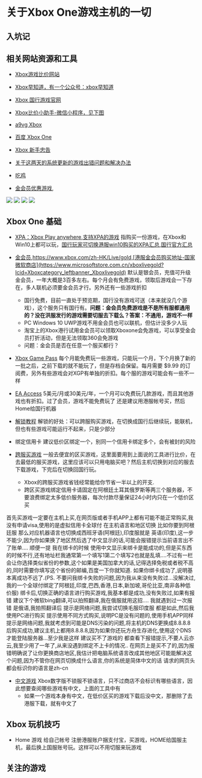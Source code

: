 # 关于Xbox One游戏主机的一切

## 入坑记

## 相关网站资源和工具
- [Xbox游戏比价网站](http://www.xbox-now.com/zh/news)
- [Xbox早知道，有一个公众号：xbox早知道](http://www.yxzzd.com/)
- [Xbox 国行游戏官网](https://www.xbox.com/zh-CN/games/xbox-one/home)
- [Xbox比价小助手-微信小程序，见下图](https://tieba.baidu.com/p/5455514797)
- [a9vg Xbox](http://bbs.a9vg.com/forum-609-1.html)
- [百度 Xbox One ](https://tieba.baidu.com/f?kw=xboxonex&ie=utf-8)
- [Xbox 新手忠告](http://bbs.a9vg.com/thread-5283867-3-1.html)

- [关于这两天的系统更新的游戏出错问题和解决办法](https://tieba.baidu.com/p/5462672051)
- [吃鸡](https://tieba.baidu.com/p/5470713530)

- [金会员优惠游戏](https://www.xbox.com/zh-HK/live/deals-with-gold?xr=shellnav),


![](https://imgsa.baidu.com/forum/w%3D580/sign=375a7bec73f0f736d8fe4c093a54b382/195a56600c33874477c662ef5a0fd9f9d62aa0a5.jpg) 
![](https://imgsa.baidu.com/forum/w%3D580/sign=375a7bec73f0f736d8fe4c093a54b382/195a56600c33874477c662ef5a0fd9f9d62aa0a5.jpg) 
![](https://imgsa.baidu.com/forum/w%3D580/sign=375a7bec73f0f736d8fe4c093a54b382/195a56600c33874477c662ef5a0fd9f9d62aa0a5.jpg) 
![](https://imgsa.baidu.com/forum/w%3D580/sign=375a7bec73f0f736d8fe4c093a54b382/195a56600c33874477c662ef5a0fd9f9d62aa0a5.jpg)

## Xbox One 基础

- [XPA：Xbox Play anywhere](https://www.xbox.com/zh-HK/Live?xr=shellnav),[支持XPA的游戏](https://www.xbox.com/zh-HK/games/xbox-play-anywhere?xr=shellnav)
指购买一份游戏，在Xbox和Win10上都可以玩，[国行玩家可切换港服win10购买的XPA汇总](https://tieba.baidu.com/p/5137891448?red_tag=2062254705),[国行官方汇总](https://www.microsoft.com/zh-cn/store/collections/xboxplayanywheregames)

- [金会员](https://www.xbox.com/zh-HK/Live/games-with-gold?xr=shellnav),https://www.xbox.com/zh-HK/Live/gold,[港服金会员购买地址-国家微软商店](https://www.microsoftstore.com.cn/xboxlivegold?Icid=Xboxcategory_leftbanner_Xboxlivegold)
默认是银会员，充值可升级金会员，一年大概是3百多左右。每个月会有免费游戏，领取后游戏会一下存在，多人联机必须要金会员才行。另外还有一些游戏折扣
    - 国行免费，目前一直处于预览期，国行没有游戏可送（本来就没几个游戏），这个服务只有国行有。**问题：金会员免费游戏是不是所有服都通用的？没在洪服发行的游戏需要切服去下载么？答案：不通用，游戏不一样** 
    - PC Windows 10 UWP游戏不用金会员也可以联机，但估计没多少人玩
    - 淘宝上的Xbox港行试用金会员可以领取Xboxone会免游戏，可以享受金会员打折活动，但是无法领取360会免游戏
    - 问题：金会员是否在任意一个服买都行？

- [Xbox Game Pass](https://www.xbox.com/zh-HK/games/xbox-game-pass?xr=shellnav)
每个月能免费玩一些游戏，只能玩一个月，下个月换了新的一批之后，之前下载的就不能玩了，但是存档会保留。每月需要 $9.99 的订阅费，另外有些游戏会对XGP有单独的折扣。每个服的游戏可能会有一些不一样

- [EA Access](https://www.xbox.com/zh-hk/entertainment/xbox-one/live-apps/ea-access)
5美元/月或30美元/年，一个月可以免费玩几款游戏，而且其他游戏也有折扣。过了会员，游戏不能免费玩了
还是建议用港服帐号买，然后Home给国行机器

- [解锁教程](https://tieba.baidu.com/p/5383794518)
解锁的好处：可以跨服购买游戏，在切换成国行后继续玩，能联机，但也有些游戏可能运行不起来，只是少部分
- 绑定信用卡
建议低价区绑定一个，别同一个信用卡绑定多个，会有被封的风险
- [跨服买游戏](https://tieba.baidu.com/p/4871591911?red_tag=2731388242)
一般去便宜的区买游戏，这里面要用到上面说的工具进行比价，在去最低的服买游戏，这里应该可以只用电脑买吧？然后主机切换到对应的服去下载游戏，下完后在切换回国行玩。
    - Xbox的跨服买游戏省钱经常能给你节省一半以上的开支.
    - 跨区买游戏绑定信用卡请固定在阿根廷土耳其俄罗斯等两三个服务器，不要浪费绑定太多低价服务器，每次付款尽量保证24小时内只在一个低价区买

首先买游戏一定要在主机上买,在网页版或者手机APP上都有可能不能正常购买,我没有申请visa,使用的是虚拟信用卡全球付
在主机语言和地区切换 比如你要到阿根廷服 那么对应机器语言也切换成西班牙语(阿根廷),印度服就是 英语(印度),这一步不能少,因为你如果换了地区然后选了中文显示的话,可能会报错提示当前语言出不了账单....
顺便一提 我在绑卡的时候 使用中文显示来绑卡是能成功的,但是买东西的时候不行,还有地址栏我通常第一个填写1第二个填写2也就是乱填....不过有一栏会让你选择类似省份的参数,这个如果是美国加拿大的话,记得选择免税或者税不高的,同时需要你填写这个省份的邮编,百度一下你就知道.
如果你绑卡成功了,说明基本离成功不远了.(PS. 不要问我绑卡失败的问题,因为我从来没有失败过...没解决过,我的一个全球付绑定了阿根廷,印度,巴西,香港,日本,新加坡,哥伦比亚,南非各种低价服)
绑卡后,切换正确的语言进行购买游戏,我基本都是成功,没有失败过,如果有报错 建议下个微软bing翻译,可以拍照翻译,我在俄服就用这招....
我就遇到过一次报错 是俄语,我拍照翻译后 提示是网络问题,我尝试切换毛服印度服 都是如此,然后我使用PC进行购买 提示使用不同方式购买,说明PC是没有问题的,使用手机APP同样提示是网络问题,我就考虑到可能是DNS污染的问题,将主机的DNS更换成8.8.8.8后购买成功,建议主机上都用8.8.8.8,因为如果你还玩方舟生存进化,使用这个DNS才能登陆服务器...至少我是这样
建议买不了游戏的 都查看下报错提示,不要人云亦云,我至少用了一年了,从来没遇到绑定不上卡的情况..
在网页上是买不了的,因为报错明确说了让你更换商店地区,我估计把电脑系统语言改成其他地区可能能解决这个问题,因为不管你在网页切换成什么语言,你的系统是简体中文的话 请求的网页头 都会标识你的语言是zh-cn

	
- [中文游戏](http://www.yxzzd.com/2016.html)
Xbox数字版不锁服不锁语言，只不过商店不会标识有哪些语言，因此想要查阅哪些游戏有中文，上面的工具中有
    - 如果一个游戏本身有中文，在低价区买的游戏下载后没中文，那删除了去港服下载，就有中文了

## Xbox 玩机技巧
- Home 游戏 给自己帐号
注册港服账户捆支付宝，买游戏，HOME给国服主机，最后换上国服账号玩。这样可以不用切服来玩游戏

## 关注的游戏

